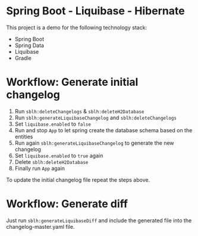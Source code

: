 # Spring Boot - Liquibase - Hibernate
This project is a demo for the following technology stack:
- Spring Boot
- Spring Data
- Liquibase
- Gradle

# Workflow: Generate initial changelog 
1. Run `sblh:deleteChangelogs` & `sblh:deleteH2Database`
3. Run `sblh:generateLiquibaseChangelog` and `sblh:deleteChangelogs`
4. Set `liquibase.enabled` to `false` 
5. Run and stop `App` to let spring create the database schema based on the entities
6. Run again `sblh:generateLiquibaseChangelog` to generate the new changelog 
7. Set `liquibase.enabled` to `true` again
8. Delete `sblh:deleteH2Database`
9. Finally run `App` again

To update the initial changelog file repeat the steps above.

# Workflow: Generate diff
Just run `sblh:generateLiquibaseDiff` and include the generated file into 
the changelog-master.yaml file.


